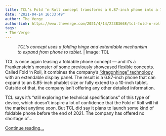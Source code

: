 ```yaml
---
title: TCL’s Fold ‘n Roll concept transforms a 6.87-inch phone into a 10-inch tablet
date: "2021-04-14 16:33:49"
author: The Verge
authorlink: https://www.theverge.com/2021/4/14/22383668/tcl-fold-n-roll-concept-rollable-phone-tablet
tags:
- The-Verge
---
```

<figure>
      <img alt="" src="https://cdn.vox-cdn.com/thumbor/tvGy1RXa0aBF2FkOb_d4TjLdFVM=/179x0:1822x1095/1310x873/cdn.vox-cdn.com/uploads/chorus_image/image/69125577/Fold__n_Roll_2.0.jpg" />
        <figcaption><em>TCL’s concept uses a folding hinge and extendable mechanism to expand from phone to tablet.</em> | Image: TCL</figcaption>
    </figure>

  <p id="csIn7W">TCL is once again teasing a foldable phone concept — and it’s a Frankenstein’s monster of some previously showcased flexible concepts. Called Fold ‘n Roll, it combines the company’s <a href="https://www.theverge.com/2019/2/24/18237259/tcl-foldable-phone-prototype-video-dragonhinge-mwc-2019">“dragonhinge” technology</a> with an extendable display panel. The result is a 6.87-inch phone that can expand to an 8.85-inch phablet size or fully extend to a 10-inch tablet. Outside of that, the company isn’t offering any other detailed information.</p>
<p id="P58r4i">TCL says it’s “still exploring the technical specifications” of this type of device, which doesn’t inspire a lot of confidence that the Fold n’ Roll will hit the market anytime soon. But TCL did say it plans to launch some kind of foldable phone before the end of 2021. The company has offered no shortage of...</p>
  <p>
    <a href="https://www.theverge.com/2021/4/14/22383668/tcl-fold-n-roll-concept-rollable-phone-tablet">Continue reading&hellip;</a>
  </p>